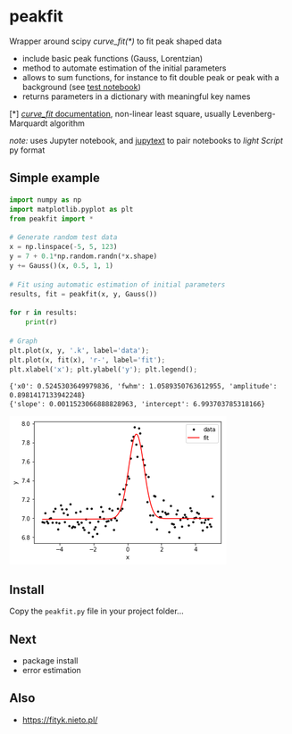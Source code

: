 # peakfit

Wrapper around scipy _curve_fit(*)_ to fit peak shaped data

- include basic peak functions (Gauss, Lorentzian)
- method to automate estimation of the initial parameters 
- allows to sum functions, for instance to fit double peak or peak with a background (see [test notebook](test_peakfit.ipynb))
- returns parameters in a dictionary with meaningful key names

[*] [_curve_fit_ documentation](https://docs.scipy.org/doc/scipy-1.5.1/reference/generated/scipy.optimize.curve_fit.html#scipy.optimize.curve_fit), non-linear least square, usually Levenberg-Marquardt algorithm

_note:_ uses Jupyter notebook, and [jupytext](https://jupytext.readthedocs.io/en/latest/index.html) to pair notebooks to _light Script_ py format

## Simple example

```python
import numpy as np
import matplotlib.pyplot as plt
from peakfit import *

# Generate random test data
x = np.linspace(-5, 5, 123)
y = 7 + 0.1*np.random.randn(*x.shape)
y += Gauss()(x, 0.5, 1, 1)

# Fit using automatic estimation of initial parameters
results, fit = peakfit(x, y, Gauss())

for r in results:
    print(r)

# Graph
plt.plot(x, y, '.k', label='data');
plt.plot(x, fit(x), 'r-', label='fit');
plt.xlabel('x'); plt.ylabel('y'); plt.legend();
```


```
{'x0': 0.5245303649979836, 'fwhm': 1.0589350763612955, 'amplitude': 0.8981417133942248}
{'slope': 0.0011523066888828963, 'intercept': 6.993703785318166}
```

![example_fit](./example/example_fit.png)


## Install
    
Copy the `peakfit.py` file in your project folder...

## Next 
- package install
- error estimation

## Also
- https://fityk.nieto.pl/